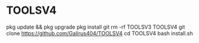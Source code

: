 # TOOLSV4
pkg update && pkg upgrade 
pkg install git
rm -rf TOOLSV3 TOOLSV4
git clone https://github.com/Galirus404/TOOLSV4
cd TOOLSV4
bash install.sh
